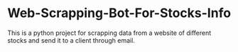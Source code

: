 # Web-Scrapping-Bot-For-Stocks-Info
This is a python project for scrapping data from a website of different stocks and send it to a client through email.

